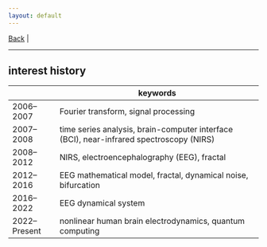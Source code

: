 ```yaml
---
layout: default
---
```


[Back](/res.md) | 
* * *

## interest history

|| keywords |
| --- |--- |
| 2006&ndash;2007 | Fourier transform, signal processing |
| 2007&ndash;2008 | time series analysis, brain-computer interface (BCI), near-infrared spectroscopy (NIRS) |
| 2008&ndash;2012 | NIRS, electroencephalography (EEG), fractal |
| 2012&ndash;2016 | EEG mathematical model, fractal, dynamical noise, bifurcation |
| 2016&ndash;2022 | EEG dynamical system |
| 2022&ndash;Present | nonlinear human brain electrodynamics, quantum computing |
